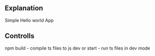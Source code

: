 ## Explanation

Simple Hello world App

## Controlls

npm build - compile ts files to js
dev or start - run ts files in dev mode
